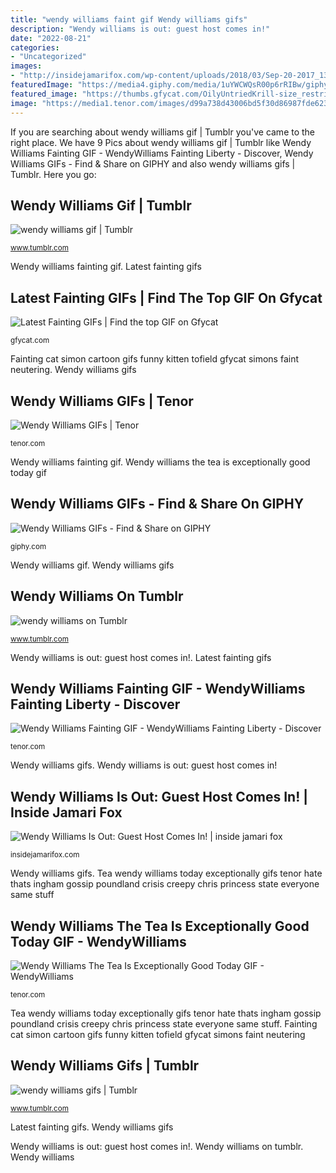 ```yaml
---
title: "wendy williams faint gif Wendy williams gifs"
description: "Wendy williams is out: guest host comes in!"
date: "2022-08-21"
categories:
- "Uncategorized"
images:
- "http://insidejamarifox.com/wp-content/uploads/2018/03/Sep-20-2017_13-25-49.gif"
featuredImage: "https://media4.giphy.com/media/1uYWCWQsR00p6rRIBw/giphy.gif"
featured_image: "https://thumbs.gfycat.com/OilyUntriedKrill-size_restricted.gif"
image: "https://media1.tenor.com/images/d99a738d43006bd5f30d86987fde6234/tenor.gif?itemid=10273241"
---
```


If you are searching about wendy williams gif | Tumblr you've came to the right place. We have 9 Pics about wendy williams gif | Tumblr like Wendy Williams Fainting GIF - WendyWilliams Fainting Liberty - Discover, Wendy Williams GIFs - Find &amp; Share on GIPHY and also wendy williams gifs | Tumblr. Here you go:

## Wendy Williams Gif | Tumblr

![wendy williams gif | Tumblr](https://64.media.tumblr.com/29d3caf8d2ffc3bb174161c798511142/tumblr_ojsh4hgeBs1r7j3loo2_r1_250.gifv "Latest fainting gifs")

<small>www.tumblr.com</small>

Wendy williams fainting gif. Latest fainting gifs

## Latest Fainting GIFs | Find The Top GIF On Gfycat

![Latest Fainting GIFs | Find the top GIF on Gfycat](https://thumbs.gfycat.com/OilyUntriedKrill-size_restricted.gif "Wendy williams gifs")

<small>gfycat.com</small>

Fainting cat simon cartoon gifs funny kitten tofield gfycat simons faint neutering. Wendy williams gifs

## Wendy Williams GIFs | Tenor

![Wendy Williams GIFs | Tenor](https://media.tenor.com/images/e4d36350e726897ddfd83db2987c073d/tenor.gif "Wendy williams on tumblr")

<small>tenor.com</small>

Wendy williams fainting gif. Wendy williams the tea is exceptionally good today gif

## Wendy Williams GIFs - Find &amp; Share On GIPHY

![Wendy Williams GIFs - Find &amp; Share on GIPHY](https://media4.giphy.com/media/1uYWCWQsR00p6rRIBw/giphy.gif "Wendy williams fainting gif")

<small>giphy.com</small>

Wendy williams gif. Wendy williams gifs

## Wendy Williams On Tumblr

![wendy williams on Tumblr](https://64.media.tumblr.com/7d6494d66ef990b6cceb49e326c975fb/20fabc6dcd8e1f63-be/s640x960/754acbdb0e3d50863350def1b8ab6ac91e8f4075.gif "Wendy williams on tumblr")

<small>www.tumblr.com</small>

Wendy williams is out: guest host comes in!. Latest fainting gifs

## Wendy Williams Fainting GIF - WendyWilliams Fainting Liberty - Discover

![Wendy Williams Fainting GIF - WendyWilliams Fainting Liberty - Discover](https://media.tenor.com/images/08174b84eda18be533b54b69ef084213/tenor.gif "Wendy williams the tea is exceptionally good today gif")

<small>tenor.com</small>

Wendy williams gifs. Wendy williams is out: guest host comes in!

## Wendy Williams Is Out: Guest Host Comes In! | Inside Jamari Fox

![Wendy Williams Is Out: Guest Host Comes In! | inside jamari fox](http://insidejamarifox.com/wp-content/uploads/2018/03/Sep-20-2017_13-25-49.gif "Wendy williams gifs")

<small>insidejamarifox.com</small>

Wendy williams gifs. Tea wendy williams today exceptionally gifs tenor hate thats ingham gossip poundland crisis creepy chris princess state everyone same stuff

## Wendy Williams The Tea Is Exceptionally Good Today GIF - WendyWilliams

![Wendy Williams The Tea Is Exceptionally Good Today GIF - WendyWilliams](https://media1.tenor.com/images/d99a738d43006bd5f30d86987fde6234/tenor.gif?itemid=10273241 "Wendy williams on tumblr")

<small>tenor.com</small>

Tea wendy williams today exceptionally gifs tenor hate thats ingham gossip poundland crisis creepy chris princess state everyone same stuff. Fainting cat simon cartoon gifs funny kitten tofield gfycat simons faint neutering

## Wendy Williams Gifs | Tumblr

![wendy williams gifs | Tumblr](https://78.media.tumblr.com/bb9027d66ee090db6f40341531387b24/tumblr_p2vd84CDH51toe2sho4_500.gif "Latest fainting gifs")

<small>www.tumblr.com</small>

Latest fainting gifs. Wendy williams gifs

Wendy williams is out: guest host comes in!. Wendy williams on tumblr. Wendy williams
